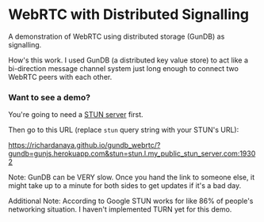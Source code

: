 # WebRTC with Distributed Signalling

A demonstration of WebRTC using distributed storage (GunDB) as signalling.

How's this work.  I used GunDB (a distributed key value store) to act like a bi-direction message channel system just long enough to connect two WebRTC peers with each other.

### Want to see a demo?

You're going to need a [STUN server](https://www.google.com/search?q=public+stun+server+webrtc) first.

Then go to this URL (replace `stun` query string with your STUN's URL):

https://richardanaya.github.io/gundb_webrtc/?gundb=gunjs.herokuapp.com&stun=stun.l.my_public_stun_server.com:19302


Note: GunDB can be VERY slow. Once you hand the link to someone else, it might take up to a minute for both sides to get updates if it's a bad day.

Additional Note: According to Google STUN works for like 86% of people's networking situation. I haven't implemented TURN yet for this demo.
